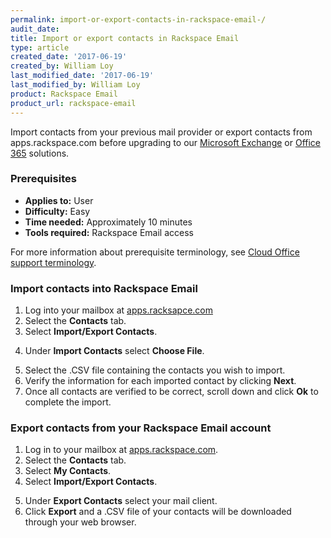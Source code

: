 ```yaml
---
permalink: import-or-export-contacts-in-rackspace-email-/
audit_date:
title: Import or export contacts in Rackspace Email
type: article
created_date: '2017-06-19'
created_by: William Loy
last_modified_date: '2017-06-19'
last_modified_by: William Loy
product: Rackspace Email
product_url: rackspace-email
---
```


Import contacts from your previous mail provider or export contacts from apps.rackspace.com before upgrading to our [Microsoft Exchange](https://www.rackspace.com/email-hosting) or [Office 365](https://www.rackspace.com/email-hosting) solutions.

### Prerequisites

- **Applies to:** User
- **Difficulty:** Easy
- **Time needed:** Approximately 10 minutes
- **Tools required:** Rackspace Email access

For more information about prerequisite terminology, see [Cloud Office support terminology](/how-to/cloud-office-support-terminology/).


### Import contacts into Rackspace Email

1. Log into your mailbox at [apps.racksapce.com](https://apps.rackspace.com/index.php)
2. Select the **Contacts** tab.
3. Select **Import/Export Contacts**.

<!--add screen shot file ImportContactsRSE1.png-->

4. Under **Import Contacts** select **Choose File**.

<!--add screen shot file ImportContactsRSE2.png-->

5. Select the .CSV file containing the contacts you wish to import.
6. Verify the information for each imported contact by clicking **Next**.
7. Once all contacts are verified to be correct, scroll down and click **Ok** to complete the import.


### Export contacts from your Rackspace Email account

1. Log in to your mailbox at [apps.rackspace.com](https://apps.rackspace.com/index.php).
2. Select the **Contacts** tab.
3. Select **My Contacts**.
4. Select **Import/Export Contacts**.

<!--add screen shot file ExportContactsRSE.png-->

5. Under **Export Contacts** select your mail client.
6. Click **Export** and a .CSV file of your contacts will be downloaded through your web browser.
